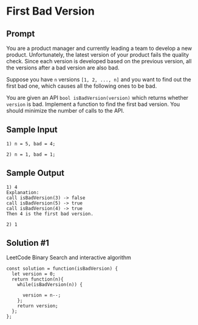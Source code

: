 # First Bad Version

## Prompt

You are a product manager and currently leading a team to develop a new product. Unfortunately, the latest version of your product fails the quality check. Since each version is developed based on the previous version, all the versions after a bad version are also bad.

Suppose you have `n` versions `[1, 2, ..., n]` and you want to find out the first bad one, which causes all the following ones to be bad.

You are given an API `bool isBadVersion(version)` which returns whether `version` is bad. Implement a function to find the first bad version. You should minimize the number of calls to the API.

## Sample Input

```
1) n = 5, bad = 4;

2) n = 1, bad = 1;

```

## Sample Output

```
1) 4
Explanation:
call isBadVersion(3) -> false
call isBadVersion(5) -> true
call isBadVersion(4) -> true
Then 4 is the first bad version.

2) 1

```

## Solution #1

LeetCode Binary Search and interactive algorithm

```
const solution = function(isBadVersion) {
  let version = 0;
  return function(n){
    while(isBadVersion(n)) {

      version = n--;
    };
    return version;
  };
};

```
